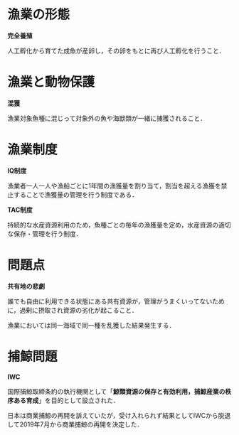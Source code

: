 # 漁業の形態

**完全養殖**

人工孵化から育てた成魚が産卵し，その卵をもとに再び人工孵化を行うこと．



# 漁業と動物保護

**混獲**

漁業対象魚種に混じって対象外の魚や海獣類が一緒に捕獲されること．



# 漁業制度

**IQ制度**

漁業者一人一人や漁船ごとに1年間の漁獲量を割り当て，割当を超える漁獲を禁止することで漁獲量の管理を行う制度である．

**TAC制度**

持続的な水産資源利用のため，魚種ごとの毎年の漁獲量を定め，水産資源の適切な保存・管理を行う制度．



# 問題点

**共有地の悲劇**

誰でも自由に利用できる状態にある共有資源が，管理がうまくいってないために，過剰に摂取され資源の劣化が起こること．

漁業においては同一海域で同一種を乱獲した結果発生する．



# 捕鯨問題

**IWC**

国際捕鯨取締条約の執行機関として「**鯨類資源の保存と有効利用，捕鯨産業の秩序ある育成**」を目的として設立された．

日本は商業捕鯨の再開を訴えていたが，受け入れられず結果としてIWCから脱退して2019年7月から商業捕鯨の再開を決定した．